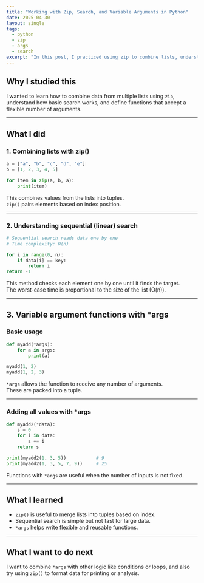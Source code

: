 ```yaml
---
title: "Working with Zip, Search, and Variable Arguments in Python"
date: 2025-04-30
layout: single
tags:
  - python
  - zip
  - args
  - search
excerpt: "In this post, I practiced using zip to combine lists, understood how sequential search works, and wrote functions with variable arguments using *args."
---
```


## Why I studied this

I wanted to learn how to combine data from multiple lists using `zip`, understand how basic search works, and define functions that accept a flexible number of arguments.

---

## What I did

### 1. Combining lists with zip()

```python
a = ["a", "b", "c", "d", "e"]
b = [1, 2, 3, 4, 5]

for item in zip(a, b, a):
    print(item)
```

This combines values from the lists into tuples.  
`zip()` pairs elements based on index position.

---

### 2. Understanding sequential (linear) search

```python
# Sequential search reads data one by one
# Time complexity: O(n)

for i in range(0, n):
    if data[i] == key:
        return i
return -1
```

This method checks each element one by one until it finds the target.  
The worst-case time is proportional to the size of the list (O(n)).

---

## 3. Variable argument functions with *args

### Basic usage

```python
def myadd(*args):
    for a in args:
        print(a)

myadd(1, 2)
myadd(1, 2, 3)
```

`*args` allows the function to receive any number of arguments.  
These are packed into a tuple.

---

### Adding all values with *args

```python
def myadd2(*data):
    s = 0
    for i in data:
        s += i
    return s

print(myadd2(1, 3, 5))           # 9
print(myadd2(1, 3, 5, 7, 9))     # 25
```

Functions with `*args` are useful when the number of inputs is not fixed.

---

## What I learned

- `zip()` is useful to merge lists into tuples based on index.
- Sequential search is simple but not fast for large data.
- `*args` helps write flexible and reusable functions.

---

## What I want to do next

I want to combine `*args` with other logic like conditions or loops, and also try using `zip()` to format data for printing or analysis.
